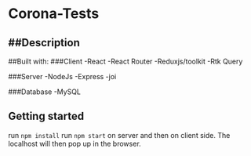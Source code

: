 # Corona-Tests
##Description
-
##Built with:
###Client
-React
-React Router 
-Reduxjs/toolkit
-Rtk Query

###Server
-NodeJs
-Express
-joi

###Database
-MySQL

## Getting started
run `npm install`
run `npm start` on server and then on client side.
The localhost will then pop up in the browser.
